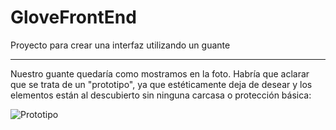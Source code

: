# GloveFrontEnd
Proyecto para crear una interfaz utilizando un guante

***

Nuestro guante quedaría como mostramos en la foto. Habría que aclarar que se trata de un "prototipo", ya que estéticamente deja de desear y los elementos están al descubierto sin ninguna carcasa o protección básica:

![Prototipo](http://i.imgur.com/KQUs7uE.jpg)
